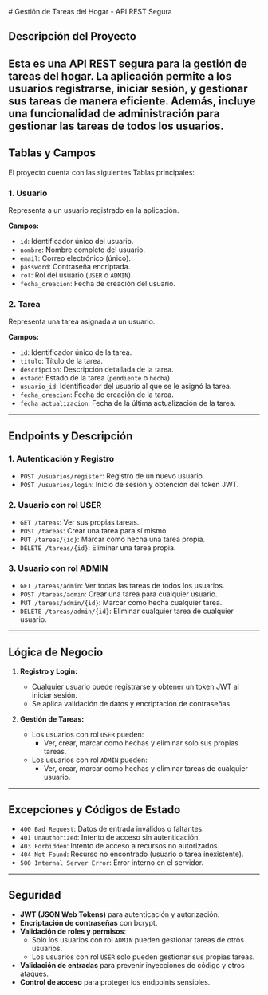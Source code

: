 ﻿﻿# Gestión de Tareas del Hogar - API REST Segura

## Descripción del Proyecto
Esta es una API REST segura para la gestión de tareas del hogar. La aplicación permite a los usuarios registrarse, iniciar sesión, y gestionar sus tareas de manera eficiente. Además, incluye una funcionalidad de administración para gestionar las tareas de todos los usuarios.
---

## Tablas y Campos
El proyecto cuenta con las siguientes Tablas principales:

### 1. **Usuario**
Representa a un usuario registrado en la aplicación.

**Campos:**
- `id`: Identificador único del usuario.
- `nombre`: Nombre completo del usuario.
- `email`: Correo electrónico (único).
- `password`: Contraseña encriptada.
- `rol`: Rol del usuario (`USER` o `ADMIN`).
- `fecha_creacion`: Fecha de creación del usuario.

### 2. **Tarea**
Representa una tarea asignada a un usuario.

**Campos:**
- `id`: Identificador único de la tarea.
- `titulo`: Título de la tarea.
- `descripcion`: Descripción detallada de la tarea.
- `estado`: Estado de la tarea (`pendiente` o `hecha`).
- `usuario_id`: Identificador del usuario al que se le asignó la tarea.
- `fecha_creacion`: Fecha de creación de la tarea.
- `fecha_actualizacion`: Fecha de la última actualización de la tarea.

---

## Endpoints y Descripción
### 1. **Autenticación y Registro**
- `POST /usuarios/register`: Registro de un nuevo usuario.
- `POST /usuarios/login`: Inicio de sesión y obtención del token JWT.

### 2. **Usuario con rol USER**
- `GET /tareas`: Ver sus propias tareas.
- `POST /tareas`: Crear una tarea para sí mismo.
- `PUT /tareas/{id}`: Marcar como hecha una tarea propia.
- `DELETE /tareas/{id}`: Eliminar una tarea propia.

### 3. **Usuario con rol ADMIN**
- `GET /tareas/admin`: Ver todas las tareas de todos los usuarios.
- `POST /tareas/admin`: Crear una tarea para cualquier usuario.
- `PUT /tareas/admin/{id}`: Marcar como hecha cualquier tarea.
- `DELETE /tareas/admin/{id}`: Eliminar cualquier tarea de cualquier usuario.

---

## Lógica de Negocio
1. **Registro y Login:**
    - Cualquier usuario puede registrarse y obtener un token JWT al iniciar sesión.
    - Se aplica validación de datos y encriptación de contraseñas.

2. **Gestión de Tareas:**
    - Los usuarios con rol `USER` pueden:
        - Ver, crear, marcar como hechas y eliminar solo sus propias tareas.
    - Los usuarios con rol `ADMIN` pueden:
        - Ver, crear, marcar como hechas y eliminar tareas de cualquier usuario.

---

## Excepciones y Códigos de Estado
- `400 Bad Request`: Datos de entrada inválidos o faltantes.
- `401 Unauthorized`: Intento de acceso sin autenticación.
- `403 Forbidden`: Intento de acceso a recursos no autorizados.
- `404 Not Found`: Recurso no encontrado (usuario o tarea inexistente).
- `500 Internal Server Error`: Error interno en el servidor.

---

## Seguridad
- **JWT (JSON Web Tokens)** para autenticación y autorización.
- **Encriptación de contraseñas** con bcrypt.
- **Validación de roles y permisos**:
    - Solo los usuarios con rol `ADMIN` pueden gestionar tareas de otros usuarios.
    - Los usuarios con rol `USER` solo pueden gestionar sus propias tareas.
- **Validación de entradas** para prevenir inyecciones de código y otros ataques.
- **Control de acceso** para proteger los endpoints sensibles.